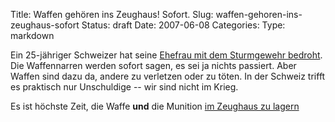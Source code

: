 Title: Waffen gehören ins Zeughaus! Sofort.
Slug: waffen-gehoren-ins-zeughaus-sofort
Status: draft
Date: 2007-06-08
Categories:
Type: markdown

Ein 25-jähriger Schweizer hat seine [Ehefrau mit dem Sturmgewehr bedroht](http://www.tagesanzeiger.ch/dyn/news/zuerich/759791.html). Die Waffennarren werden sofort sagen, es sei ja nichts passiert. Aber Waffen sind dazu da, andere zu verletzen oder zu töten. In der Schweiz trifft es praktisch nur Unschuldige -- wir sind nicht im Krieg.

Es ist höchste Zeit, die Waffe **und** die Munition [im Zeughaus zu lagern](http://spinlock.ch/blog/2007/06/04/wichtiger-schritt-hin-zur-entmilitarisierung-der-gesellschaft-gemacht/)
